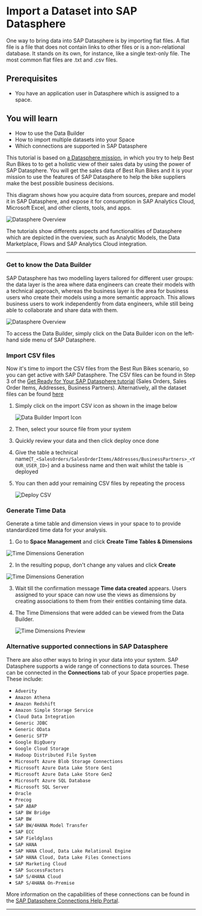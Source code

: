 # Import a Dataset into SAP Datasphere
<!-- description --> One way to bring data into SAP Datasphere is by importing flat files. A flat file is a file that does not contain links to other files or is a non-relational database. It stands on its own, for instance, like a single text-only file. The most common flat files are .txt and .csv files.

## Prerequisites
- You have an application user in Datasphere which is assigned to a space. 
## You will learn
  - How to use the Data Builder
  - How to import multiple datasets into your Space
  - Which connections are supported in SAP Datasphere
    
  This tutorial is based on [a Datasphere mission](https://developers.sap.com/mission.data-warehouse-cloud-get-started.html), in which you try to help Best Run Bikes to to get a holistic view of their sales data by using the power of SAP Datasphere. You will get the sales data of Best Run Bikes and it is your mission to use the features of SAP Datasphere to help the bike suppliers make the best possible business decisions. 

  This diagram shows how you acquire data from sources, prepare and model it in SAP Datasphere, and expose it for consumption in SAP Analytics Cloud, Microsoft Excel, and other clients, tools, and apps.

  ![Datasphere Overview](./images-dsp_modeling_1-import-dataset/DS_Component_Overview_detailed.png)

  The tutorials show differents aspects and functionalities of Datasphere which are depicted in the overview, such as Analytic Models, the Data Marketplace, Flows and SAP Analytics Cloud integration.
  
---

### Get to know the Data Builder

SAP Datasphere has two modelling layers tailored for different user groups: the data layer is the area where data engineers can create their models with a technical approach, whereas the business layer is the area for business users who create their models using a more semantic approach. This allows business users to work independently from data engineers, while still being able to collaborate and share data with them.

![Datasphere Overview](./images-dsp_modeling_1-import-dataset/DS_Component_Overview.png)

To access the Data Builder, simply click on the Data Builder icon on the left-hand side menu of SAP Datasphere.

### Import CSV files


Now it's time to import the CSV files from the Best Run Bikes scenario, so you can get active with SAP Datasphere. The CSV files can be found in Step 3 of the [Get Ready for Your SAP Datasphere tutorial](https://developers.sap.com/tutorials/data-warehouse-cloud-1-begin-trial.html) (Sales Orders, Sales Order Items, Addresses, Business Partners).
Alternatively, all the dataset files can be found [here](../dsp_modeling_1-import-dataset/datasets-dsp_modeling_1-import-dataset)

1.  Simply click on the import CSV icon as shown in the image below

    ![Data Builder Import Icon](./images-dsp_modeling_1-import-dataset/DS_Import_CSV.png)

2.  Then, select your source file from your system

3.  Quickly review your data and then click deploy once done

4.  Give the table a technical name(`T_<SalesOrders/SalesOrderItems/Addresses/BusinessPartners>_<YOUR_USER_ID>`) and a business name and then wait whilst the table is deployed

5.  You can then add your remaining CSV files by repeating the process

    ![Deploy CSV](./images-dsp_modeling_1-import-dataset/DS_Deploy_Adresses.png)

### Generate Time Data
Generate a time table and dimension views in your space to to provide standardized time data for your analysis. 
1. Go to **Space Management** and click **Create Time Tables & Dimensions**
   
  ![Time Dimensions Generation](./images-dsp_modeling_1-import-dataset/DS_CreateTimeTablesAndDimensions.png)
  
2. In the resulting popup, don't change any values and click **Create**
   
  ![Time Dimensions Generation](./images-dsp_modeling_1-import-dataset/DS_CreateTimeTablesAndDimensions_2.png)

3. Wait till the confirmation message **Time data created** appears. Users assigned to your space can now use the views as dimensions by creating associations to them from their entities containing time data.
   
4. The Time Dimensions that were added can be viewed from the Data Builder.

   ![Time Dimensions Preview](./images-dsp_modeling_1-import-dataset/DS_TimeData_Preview.png)

### Alternative supported connections in SAP Datasphere


There are also other ways to bring in your data into your system. SAP Datasphere supports a wide range of connections to data sources. These can be connected in the **Connections** tab of your Space properties page. These include:

- `Adverity`
- `Amazon Athena`
- `Amazon Redshift`
- `Amazon Simple Storage Service`
- `Cloud Data Integration`
- `Generic JDBC`
- `Generic OData`
- `Generic SFTP`
- `Google BigQuery`
- `Google Cloud Storage`
- `Hadoop Distributed File System`
- `Microsoft Azure Blob Storage Connections`
- `Microsoft Azure Data Lake Store Gen1`
- `Microsoft Azure Data Lake Store Gen2`
- `Microsoft Azure SQL Database`
- `Microsoft SQL Server`
- `Oracle`
- `Precog`
- `SAP ABAP`
- `SAP BW Bridge`
- `SAP BW`
- `SAP BW/4HANA Model Transfer`
- `SAP ECC`
- `SAP Fieldglass`
- `SAP HANA`
- `SAP HANA Cloud, Data Lake Relational Engine`
- `SAP HANA Cloud, Data Lake Files Connections`
- `SAP Marketing Cloud`
- `SAP SuccessFactors`
- `SAP S/4HANA Cloud`
- `SAP S/4HANA On-Premise`

More information on the capabilities of these connections can be found in the [SAP Datasphere Connections Help Portal](https://help.sap.com/viewer/9f804b8efa8043539289f42f372c4862/cloud/en-US/eb85e157ab654152bd68a8714036e463.html).




---
